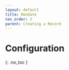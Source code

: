 ```yaml
---
layout: default
title: Mandate
nav_order: 2
parent: Creating a Record
---
```


# Configuration
{: .no_toc }

